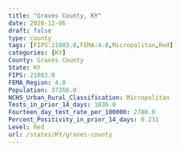 ```yaml
---
title: "Graves County, KY"
date: 2020-12-06
draft: false
type: county
tags: [FIPS:21083.0,FEMA:4.0,Micropolitan,Red]
categories: [KY]
County: Graves County
State: KY
FIPS: 21083.0
FEMA_Region: 4.0
Population: 37266.0
NCHS_Urban_Rural_Classification: Micropolitan
Tests_in_prior_14_days: 1036.0
Fourteen_day_test_rate_per_100000: 2780.0
Percent_Positivity_in_prior_14_days: 0.231
Level: Red
url: /states/KY/graves-county
---
```



